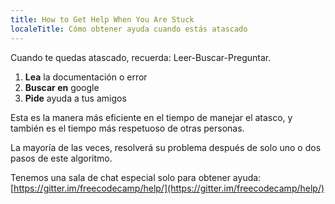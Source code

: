 ```yaml
---
title: How to Get Help When You Are Stuck
localeTitle: Cómo obtener ayuda cuando estás atascado
---
```

Cuando te quedas atascado, recuerda: Leer-Buscar-Preguntar.

1.  **Lea** la documentación o error
2.  **Buscar en** google
3.  **Pide** ayuda a tus amigos

Esta es la manera más eficiente en el tiempo de manejar el atasco, y también es el tiempo más respetuoso de otras personas.

La mayoría de las veces, resolverá su problema después de solo uno o dos pasos de este algoritmo.

Tenemos una sala de chat especial solo para obtener ayuda: [https://gitter.im/freecodecamp/help/](https://gitter.im/freecodecamp/help/)